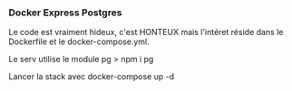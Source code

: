 ### Docker Express Postgres

Le code est vraiment hideux, c'est HONTEUX mais l'intéret réside dans le Dockerfile et le docker-compose.yml.

Le serv utilise le module pg > npm i pg

Lancer la stack avec docker-compose up -d
